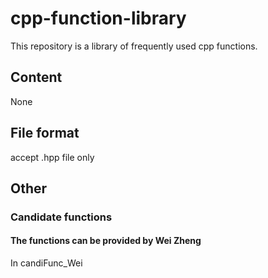 # cpp-function-library
This repository is a library of frequently used cpp functions.

## Content
None

## File format
accept .hpp file only


## Other
### Candidate functions
#### The functions can be provided by Wei Zheng
In candiFunc_Wei 
